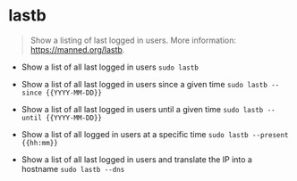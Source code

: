 # lastb
> Show a listing of last logged in users.
> More information: <https://manned.org/lastb>.

- Show a list of all last logged in users
`sudo lastb`

- Show a list of all last logged in users since a given time
`sudo lastb --since {{YYYY-MM-DD}}`

- Show a list of all last logged in users until a given time
`sudo lastb --until {{YYYY-MM-DD}}`

- Show a list of all logged in users at a specific time
`sudo lastb --present {{hh:mm}}`

- Show a list of all last logged in users and translate the IP into a hostname
`sudo lastb --dns`
